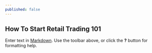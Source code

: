 ```yaml
---
published: false
---
```

## How To Start Retail Trading 101

Enter text in [Markdown](http://daringfireball.net/projects/markdown/). Use the toolbar above, or click the **?** button for formatting help.
